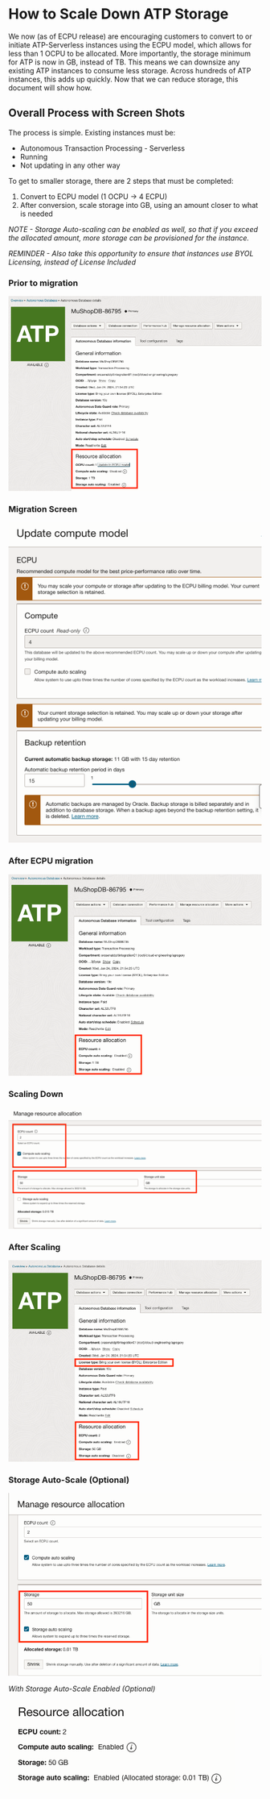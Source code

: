 # How to Scale Down ATP Storage

We now (as of ECPU release) are encouraging customers to convert to or initiate ATP-Serverless instances using the ECPU model, which allows for less than 1 OCPU to be allocated. 
More importantly, the storage minimum for ATP is now in GB, instead of TB.  This means we can downsize any existing ATP instances to consume less storage.  Across hundreds of ATP instances,
this adds up quickly.  Now that we can reduce storage, this document will show how.

## Overall Process with Screen Shots

The process is simple.  Existing instances must be:
* Autonomous Transaction Processing - Serverless
* Running
* Not updating in any other way

To get to smaller storage, there are 2 steps that must be completed:
1) Convert to ECPU model (1 OCPU -> 4 ECPU)
2) After conversion, scale storage into GB, using an amount closer to what is needed

*NOTE - Storage Auto-scaling can be enabled as well, so that if you exceed the allocated amount, more storage can be provisioned for the instance.*

*REMINDER - Also take this opportunity to ensure that instances use BYOL Licensing, instead of License Included*

### Prior to migration

![OCPU Model](images/1-ATP-S-OCPU.png)

### Migration Screen

![ECPU Update](images/2-ATP-S-Update.png)

### After ECPU migration

![After ECPU](images/3-ATP-S-After-Update.png)

### Scaling Down

![Scale Down](images/4-ATP-S-Scale-Down.png)

### After Scaling

![After Scale](images/5-ATP-S-After-Scale-Down.png)

### Storage Auto-Scale (Optional)

![Storage Scale](images/6-ATP-S-Auto-Scale-Storage.png)

*With Storage Auto-Scale Enabled (Optional)*

![Storage Scale](images/7-ATP-S-Auto-Scale-Storage-Enabled.png)
